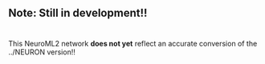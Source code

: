 ## Note: Still in development!!
#
This NeuroML2 network **does not yet** reflect an accurate conversion of the ../NEURON version!!
